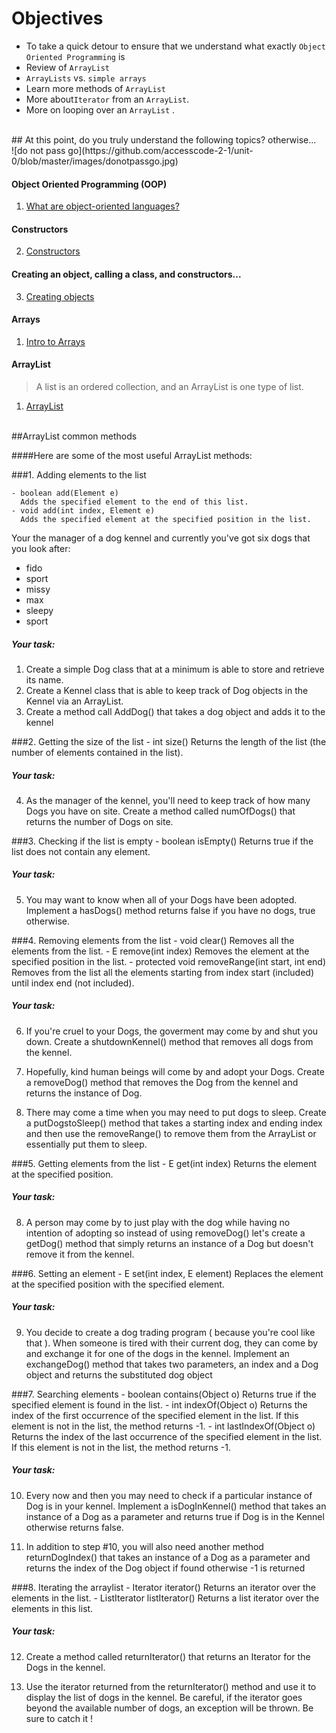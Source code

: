 # Objectives
- To take a quick detour to ensure that we  understand what exactly `Object Oriented Programming` is
- Review of `ArrayList`
- `ArrayLists` vs. `simple arrays`
- Learn more methods of `ArrayList`
- More about`Iterator` from an `ArrayList`.
- More on looping over an `ArrayList` .


<br />
## At this point, do you truly understand the following topics? otherwise...
<br />
![do not pass go](https://github.com/accesscode-2-1/unit-0/blob/master/images/donotpassgo.jpg)

#### Object Oriented Programming (OOP)

1. [What are object-oriented languages?](https://www.youtube.com/watch?v=SS-9y0H3Si8)

#### Constructors

2. [Constructors](https://www.youtube.com/watch?v=tPFuVRbUTwA&list=PLFE2CE09D83EE3E28&index=17)

#### Creating an object, calling a class, and constructors...

3. [Creating objects](https://www.youtube.com/watch?v=XznNdY3Bfvg)

#### Arrays

1. [ Intro to Arrays ](https://www.youtube.com/watch?v=L06uGnF4IpY&list=PLFE2CE09D83EE3E28&index=27)

#### ArrayList

> A list is an ordered collection, and an ArrayList is one type of list.

1. [ArrayList](http://www.lynda.com/Java-tutorials/Using-ArrayLists/184457/374321-4.html)



<br />
##ArrayList common methods

####Here are some of the most useful ArrayList methods:

###1. Adding elements to the list

    - boolean add(Element e)
      Adds the specified element to the end of this list.
    - void add(int index, Element e)
      Adds the specified element at the specified position in the list.

Your the manager of a dog kennel and currently you've got six dogs that you look after:
* fido
* sport
* missy
* max
* sleepy
* sport

##### Your task:
1. Create a simple Dog class that at a minimum is able to store and retrieve its name. 
2. Create a Kennel class that is able to keep track of Dog objects in the Kennel via an ArrayList. 
3. Create a method call AddDog() that takes a dog object and adds it to the kennel
  

###2. Getting the size of the list
     - int size()
       Returns the length of the list (the number of elements contained in the list).

##### Your task:
4. As the manager of the kennel, you'll need to keep track of how many Dogs you have on site.
   Create a method called numOfDogs() that returns the number of Dogs on site.

###3. Checking if the list is empty
     - boolean isEmpty()
       Returns true if the list does not contain any element.

##### Your task:
5. You may want to know when all of your Dogs have been adopted. Implement a hasDogs() method returns false if you have no dogs, true otherwise.

###4. Removing elements from the list
    - void clear()
      Removes all the elements from the list.
    - E remove(int index)
      Removes the element at the specified position in the list.
    - protected void removeRange(int start, int end)
      Removes from the list all the elements starting from index start (included) until index end (not included).

##### Your task:
6. If you're cruel to your Dogs, the goverment may come by and shut you down.
   Create a shutdownKennel() method that removes all dogs from the kennel.

7. Hopefully, kind human beings will come by and adopt your Dogs. 
   Create a removeDog() method that removes the Dog from the kennel and returns the instance of Dog. 

8. There may come a time when you may need to put dogs to sleep. Create a putDogstoSleep() method that takes a starting index and ending index and then use the removeRange()
   to remove them from the ArrayList or essentially put them to sleep.

###5. Getting elements from the list
     - E get(int index)
       Returns the element at the specified position.

##### Your task:
8. A person may come by to just play with the dog while having no intention of adopting so instead of using removeDog() let's create a getDog() method that 
   simply returns an instance of a Dog but doesn't remove it from the kennel.

###6. Setting an element
     - E set(int index, E element)
       Replaces the element at the specified position with the specified element.

##### Your task:
9. You decide to create a dog trading program ( because you're cool like that ). When someone is tired with their current dog, they can come by and exchange it for one 
   of the dogs in the kennel. Implement an exchangeDog() method that takes two parameters, an index and a Dog object and returns the substituted dog object

###7. Searching elements
     - boolean contains(Object o)
       Returns true if the specified element is found in the list.
     - int indexOf(Object o)
       Returns the index of the first occurrence of the specified element in the list. If this element is not in the list, the method returns -1.
     - int lastIndexOf(Object o)
       Returns the index of the last occurrence of the specified element in the list. If this element is not in the list, the method returns -1.

##### Your task:
10. Every now and then you may need to check if a particular instance of Dog is in your kennel. Implement a isDogInKennel() method that takes an instance of a Dog as a parameter
and returns true if Dog is in the Kennel otherwise returns false.

11. In addition to step #10, you will also need another method returnDogIndex() that takes an instance of a Dog as a parameter and returns the index of the Dog object if 
    found otherwise -1 is returned


###8. Iterating the arraylist
     - Iterator iterator()
       Returns an iterator over the elements in the list.
     - ListIterator listIterator()
       Returns a list iterator over the elements in this list.

##### Your task:
12. Create a method called returnIterator() that returns an Iterator for the Dogs in the kennel. 

13. Use the iterator returned from the returnIterator() method and use it to display the list of dogs in the kennel. Be careful, if the iterator goes beyond the available
number of dogs, an exception will be thrown. Be sure to catch it !


